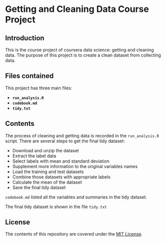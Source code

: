 # Getting and Cleaning Data Course Project

## Introduction
This is the course project of coursera data science: getting and cleaning data. The purpose of this project is to create a clean dataset from collecting data. 

## Files contained
This project has three main files: 

* **`run_analysis.R`** 
* **`codebook.md`**
* **`tidy.txt`**

## Contents
The process of cleaning and getting data is recorded in the `run_analysis.R` script. There are several steps to get the final tidy dataset:
* Download and unzip the dataset
* Extract the label data
* Select labels with mean and standard deviation
* Supplement more information to the original variables names
* Load the training and test datasets
* Combine those datasets with appropriate labels
* Calculate the mean of the dataset 
* Save the final tidy dataset

`codebook.md` listed all the variables and summaries in the tidy dataset.

The final tidy dataset is shown in the file `tidy.txt`




## License
The contents of this repository are covered under the [MIT License](LICENSE).
